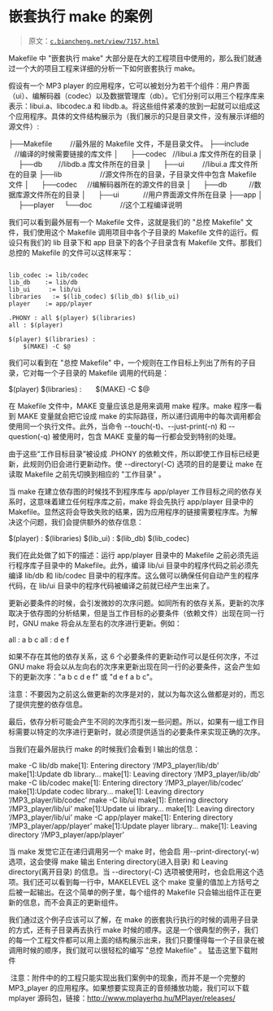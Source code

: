 # 嵌套执行 make 的案例

> 原文：[`c.biancheng.net/view/7157.html`](http://c.biancheng.net/view/7157.html)

Makefile 中 "嵌套执行 make" 大部分是在大的工程项目中使用的，那么我们就通过一个大的项目工程来详细的分析一下如何嵌套执行 make。

假设有一个 MP3 player 的应用程序，它可以被划分为若干个组件：用户界面（ui）、编解码器（codec）以及数据管理库（db）。它们分别可以用三个程序库来表示：libui.a、libcodec.a 和 libdb.a。将这些组件紧凑的放到一起就可以组成这个应用程序。具体的文件结构展示为（我们展示的只是目录文件，没有展示详细的源文件）:

├──Makefile         //最外层的 Makefile 文件，不是目录文件。
├──include          //编译的时候需要链接的库文件
│      ├──codec   //libui.a 库文件所在的目录
│      ├──db        //libdb.a 库文件所在的目录
│      ├──ui         //libui.a 库文件所在的目录
├──lib                   //源文件所在的目录，子目录文件中包含 Makefile 文件
│      ├──codec     //编解码器所在的源文件的目录
│      ├──db           //数据库源文件所在的目录
│      ├──ui            //用户界面源文件所在目录
├──app
│      ├──player    
└──doc              //这个工程编译说明    

我们可以看到最外层有一个 Makefile 文件，这就是我们的 "总控 Makefile" 文件，我们使用这个 Makefile 调用项目中各个子目录的 Makefile 文件的运行。假设只有我们的 lib 目录下和 app 目录下的各个子目录含有 Makefile 文件。那我们总控的 Makefile 的文件可以这样来写：

```

lib_codec := lib/codec
lib_db    := lib/db
lib_ui     := lib/ui
libraries   := $(lib_codec) $(lib_db) $(lib_ui)
player    := app/player

.PHONY : all $(player) $(libraries)
all : $(player)

$(player) $(libraries) :
    $(MAKE) -C $@
```

我们可以看到在 "总控 Makefile" 中，一个规则在工作目标上列出了所有的子目录，它对每一个子目录的 Makefile 调用的代码是：

$(player) $(libraries) :
      $(MAKE) -C $@

在 Makefile 文件中，MAKE 变量应该总是用来调用 make 程序。make 程序一看到 MAKE 变量就会把它设成 make 的实际路径，所以递归调用中的每次调用都会使用同一个执行文件。此外，当命令 --touch(-t)、--just-print(-n) 和 --question(-q) 被使用时，包含 MAKE 变量的每一行都会受到特别的处理。

由于这些“工作目标目录”被设成 .PHONY 的依赖文件，所以即使工作目标已经更新，此规则仍旧会进行更新动作。使 --directory(-C) 选项的目的是要让 make 在读取 Makefile 之前先切换到相应的 "工作目录" 。

当 make 在建立依存图的时候找不到程序库与 app/player 工作目标之间的依存关系时，这意味着建立任何程序库之前，make 将会先执行 app/player 目录中的 Makefile。显然这将会导致失败的结果，因为应用程序的链接需要程序库。为解决这个问题，我们会提供额外的依存信息：

$(player) : $(libraries)
$(lib_ui) : $(lib_db) $(lib_codec)

我们在此处做了如下的描述：运行 app/player 目录中的 Makefile 之前必须先运行程序库子目录中的 Makefile。此外，编译 lib/ui 目录中的程序代码之前必须先编译 lib/db 和 lib/codec 目录中的程序库。这么做可以确保任何自动产生的程序代码，在 lib/ui 目录中的程序代码被编译之前就已经产生出来了。

更新必要条件的时候，会引发微妙的次序问题。如同所有的依存关系，更新的次序取决于依存图的分析结果，但是当工作目标的必要条件（依赖文件）出现在同一行时，GNU make 将会从左至右的次序进行更新。例如：

all : a b c
all : d e f

如果不存在其他的依存关系，这 6 个必要条件的更新动作可以是任何次序，不过 GNU make 将会以从左向右的次序来更新出现在同一行的必要条件，这会产生如下的更新次序："a b c d e f" 或 "d e f a b c"。

注意：不要因为之前这么做更新的次序是对的，就以为每次这么做都是对的，而忘了提供完整的依存信息。

最后，依存分析可能会产生不同的次序而引发一些问题。所以，如果有一组工作目标需要以特定的次序进行更新时，就必须提供适当的必要条件来实现正确的次序。

当我们在最外层执行 make 的时候我们会看到 l 输出的信息：

make -C lib/db
make[1]: Entering directory ‘/MP3_player/lib/db’
make[1]:Update db library...
make[1]: Leaving directory ‘/MP3_player/lib/db’
make -C lib/codec
make[1]: Entering directory ‘/MP3_player/lib/codec’
make[1]:Update codec library...
make[1]: Leaving directory ‘/MP3_player/lib/codec’
make -C lib/ui
make[1]: Entering directory ‘/MP3_player/lib/ui’
make[1]:Update ui library...
make[1]: Leaving directory ‘/MP3_player/lib/ui’
make -C app/player
make[1]: Entering directory ‘/MP3_player/app/player’
make[1]:Update player library...
make[1]: Leaving directory ‘/MP3_player/app/player’

当 make 发觉它正在递归调用另一个 make 时，他会启 用--print-directory(-w) 选项，这会使得 make 输出 Entering directory(进入目录) 和 Leaving directory(离开目录) 的信息。当 --directory(-C) 选项被使用时，也会启用这个选项。我们还可以看到每一行中，MAKELEVEL 这个 make 变量的值加上方括号之后被一起输出。在这个简单的例子里，每个组件的 Makefile 只会输出组件正在更新的信息，而不会真正的更新组件。

我们通过这个例子应该可以了解，在 make 的嵌套执行执行的时候的调用子目录的方式，还有子目录再去执行 make 时候的顺序。这是一个很典型的例子，我们的每一个工程文件都可以用上面的结构展示出来，我们只要懂得每一个子目录在被调用时候的顺序，我们就可以很轻松的编写 "总控 Makefile" 。
猛击这里下载附件

 注意：附件中的的工程只能实现出我们案例中的现象，而并不是一个完整的 MP3_player 的应用程序。如果想要实现真正的音频播放功能，我们可以下载 mplayer 源码包，链接：http://www.mplayerhq.hu/MPlayer/releases/